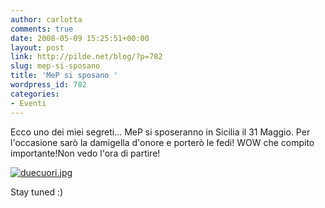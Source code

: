 ```yaml
---
author: carlotta
comments: true
date: 2008-05-09 15:25:51+00:00
layout: post
link: http://pilde.net/blog/?p=782
slug: mep-si-sposano
title: 'MeP si sposano '
wordpress_id: 782
categories:
- Eventi
---
```


Ecco uno dei miei segreti... MeP si sposeranno in Sicilia il 31 Maggio.
Per l'occasione sarò la damigella d'onore e porterò le fedi! WOW che compito importante!Non vedo l'ora di partire!

[![duecuori.jpg](http://pilde.net/blog/wp-content/uploads/2008/05/duecuori.jpg)](http://pilde.net/blog/wp-content/uploads/2008/05/duecuori.jpg)

Stay tuned :)

